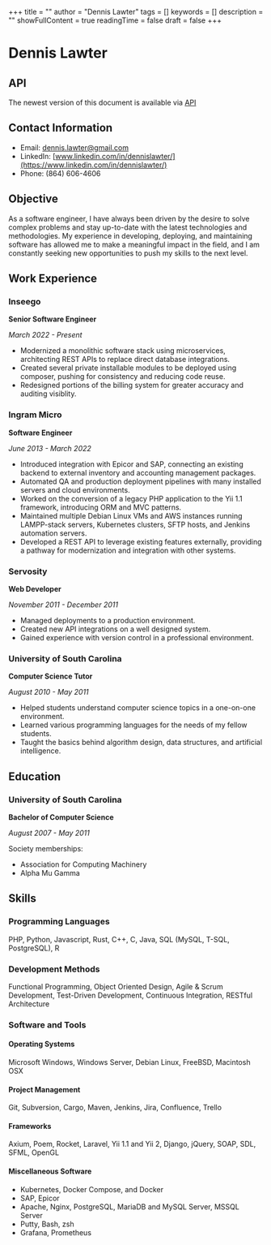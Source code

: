 +++
title = ""
author = "Dennis Lawter"
tags = []
keywords = []
description = ""
showFullContent = true
readingTime = false
draft = false
+++

# Dennis Lawter

## API
The newest version of this document is available via [API](https://api.dennislawter.me)

## Contact Information
- Email: [dennis.lawter@gmail.com](mailto:dennis.lawter@gmail.com)
- LinkedIn: [www.linkedin.com/in/dennislawter/](https://www.linkedin.com/in/dennislawter/)
- Phone: (864) 606-4606

## Objective
As a software engineer,
I have always been driven by the desire to solve complex problems and stay up-to-date with the latest technologies and methodologies.
My experience in developing, deploying, and maintaining software has allowed me to make a meaningful impact in the field,
and I am constantly seeking new opportunities to push my skills to the next level.

## Work Experience

### Inseego
**Senior Software Engineer**

*March 2022 - Present*

- Modernized a monolithic software stack using microservices, architecting REST APIs to replace direct database integrations.
- Created several private installable modules to be deployed using composer, pushing for consistency and reducing code reuse.
- Redesigned portions of the billing system for greater accuracy and auditing visiblity.

### Ingram Micro
**Software Engineer**

*June 2013 - March 2022*

- Introduced integration with Epicor and SAP, connecting an existing backend to external inventory and accounting management packages.
- Automated QA and production deployment pipelines with many installed servers and cloud environments.
- Worked on the conversion of a legacy PHP application to the Yii 1.1 framework, introducing ORM and MVC patterns.
- Maintained multiple Debian Linux VMs and AWS instances running LAMPP-stack servers, Kubernetes clusters, SFTP hosts, and Jenkins automation servers.
- Developed a REST API to leverage existing features externally, providing a pathway for modernization and integration with other systems.

### Servosity
**Web Developer**

*November 2011 - December 2011*

- Managed deployments to a production environment.
- Created new API integrations on a well designed system.
- Gained experience with version control in a professional environment.

### University of South Carolina
**Computer Science Tutor**

*August 2010 - May 2011*

- Helped students understand computer science topics in a one-on-one environment.
- Learned various programming languages for the needs of my fellow students.
- Taught the basics behind algorithm design, data structures, and artificial intelligence.

## Education

### University of South Carolina
**Bachelor of Computer Science**

*August 2007 - May 2011*

Society memberships:
- Association for Computing Machinery
- Alpha Mu Gamma

## Skills

### Programming Languages
PHP, Python, Javascript, Rust, C++, C, Java, SQL (MySQL, T-SQL, PostgreSQL), R

### Development Methods
Functional Programming, Object Oriented Design, Agile & Scrum Development, Test-Driven Development, Continuous Integration, RESTful Architecture

### Software and Tools
#### Operating Systems
Microsoft Windows, Windows Server, Debian Linux, FreeBSD, Macintosh OSX
#### Project Management
Git, Subversion, Cargo, Maven, Jenkins, Jira, Confluence, Trello
#### Frameworks
Axium, Poem, Rocket, Laravel, Yii 1.1 and Yii 2, Django, jQuery, SOAP, SDL, SFML, OpenGL
#### Miscellaneous Software
- Kubernetes, Docker Compose, and Docker
- SAP, Epicor
- Apache, Nginx, PostgreSQL, MariaDB and MySQL Server, MSSQL Server
- Putty, Bash, zsh
- Grafana, Prometheus
